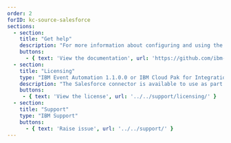 ```yaml
---
order: 2
forID: kc-source-salesforce
sections:
  - section:
    title: "Get help"
    description: "For more information about configuring and using the connector, see the documentation."
    buttons:
      - { text: 'View the documentation', url: 'https://github.com/ibm-messaging/connectivity-pack-kafka-connectors/blob/main/README.md' }
  - section:
    title: "Licensing"
    type: "IBM Event Automation 1.1.0.0 or IBM Cloud Pak for Integration 16.1.1, or later versions"
    description: "The Salesforce connector is available to use as part of the IBM Event Automation or IBM Cloud Pak for Integration license."
    buttons:
     - { text: 'View the license', url: '../../support/licensing/' } 
  - section:
    title: "Support"
    type: "IBM Support"
    buttons:
      - { text: 'Raise issue', url: '../../support/' }
--- 
```

